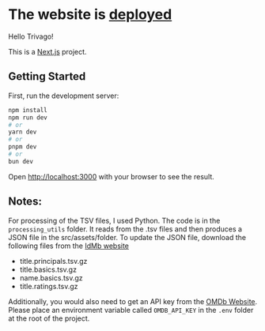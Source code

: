 # The website is [deployed](https://cageflix-blue.vercel.app/)

Hello Trivago!

This is a [Next.js](https://nextjs.org) project.

## Getting Started

First, run the development server:

```bash
npm install
npm run dev
# or
yarn dev
# or
pnpm dev
# or
bun dev
```

Open [http://localhost:3000](http://localhost:3000) with your browser to see the result.

## Notes:

For processing of the TSV files, I used Python. The code is in the `processing_utils` folder. It reads from the .tsv files and then produces a JSON file in the src/assets/folder.
To update the JSON file, download the following files from the [IdMb website](https://developer.imdb.com/non-commercial-datasets/)

- title.principals.tsv.gz
- title.basics.tsv.gz
- name.basics.tsv.gz
- title.ratings.tsv.gz

Additionally, you would also need to get an API key from the [OMDb Website](https://www.omdbapi.com/). Please place an environment variable called `OMDB_API_KEY` in the `.env` folder at the root of the project.
